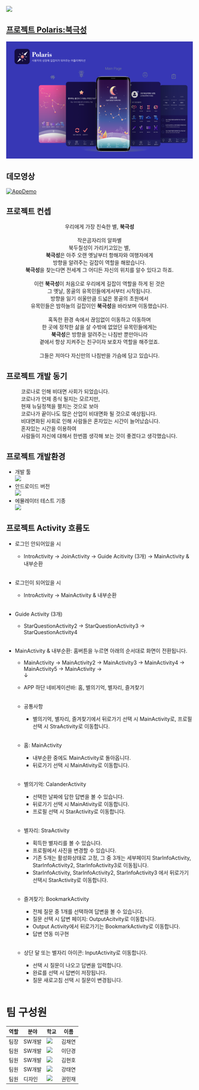 <img src="https://swhackathon.com//image/main.png"></img>
## <a href="https://swhackathon.com/Team/Info/41">프로젝트 <strong>Polaris</strong>:북극성</a>

![preview](./image/preview.png)

## 데모영상
[![AppDemo](https://img.youtube.com/vi/f-8SmoucINY/maxresdefault.jpg)](https://youtu.be/f-8SmoucINY)

## 프로젝트 컨셉
<p align="center">
  우리에게 가장 친숙한 별, <strong>북극성</strong><br>
<br>
작은곰자리의 알파별<br>
북두칠성이 가리키고있는 별,<br>
  <strong>북극성</strong>은 아주 오랜 옛날부터 항해자와 여행자에게 <br>
방향을 알려주는 길잡이 역할을 해왔습니다.<br>
  <strong>북극성</strong>을 찾는다면 전세계 그 어디든 자신의 위치를 알수 있다고 하죠.<br>
<br>
  이런 <strong>북극성</strong>이 처음으로 우리에게 길잡이 역할을 하게 된 것은<br>
그 옛날, 몽골의 유목민들에게서부터 시작됩니다.<br>
방향을 잃기 쉬울만큼 드넓은 몽골의 초원에서<br>
  유목민들은 밤하늘의 길잡이인 <strong>북극성</strong>을 바라보며 이동했습니다.<br>
<br>
혹독한 환경 속에서 끊임없이 이동하고 이동하며<br>
한 곳에 정착한 삶을 살 수밖에 없었던 유목민들에게는<br>
  <strong>북극성</strong>은 방향을 알려주는 나침반 뿐만아니라<br>
곁에서 항상 지켜주는 친구이자 보호자 역할을 해주었죠.<br>
<br>
그들은 저마다 자신만의 나침반을 가슴에 담고 있습니다.<br>
</p>



## 프로젝트 개발 동기
<dl>
  <dd>
  코로나로 인해 비대면 사회가 되었습니다.<br>
  코로나가 언제 종식 될지는 모르지만, <br>
  현재 뉴딜정책을 펼치는 것으로 보아 <br>
  코로나가 끝이나도 많은 산업이 비대면화 될 것으로 예상됩니다.<br>
  비대면화된 사회로 인해 사람들은 혼자있는 시간이 늘어났습니다.<br>
  혼자있는 시간을 이용하여<br>
  사람들이 자신에 대해서 한번쯤 생각해 보는 것이 좋겠다고 생각했습니다.<br>
  </dd>
</dl>

## 프로젝트 개발환경
* 개발 툴<br>
  <a href="https://developer.android.com/studio"><img src=https://img.shields.io/badge/AndroidStudio-4.1.2-blue></img></a>
* 안드로이드 버전<br>
   <a href="https://github.com/chaejina/polystar"><img src=https://img.shields.io/badge/Android-8.1-green></img></a> 
* 에뮬레이터 테스트 기종<br>
   <a href="https://github.com/chaejina/polystar"><img src=https://img.shields.io/badge/Pixel%202%20API%2027-Run-sucess></img></a>

## 프로젝트 Activity 흐름도
  * 로그인 안되어있을 시<br>
    + IntroActivity ->  JoinActivity -> Guide Acitivity (3개) -> MainActivity & 내부순환<br><br>
  
  * 로그인이 되어있을 시<br>
    + IntroActivity ->  MainActivity & 내부순환<br><br>
  
  * Guide Activity (3개)<br>
    + StarQuestionActivity2 -> StarQuestionActivity3 -> StarQuestionActivity4<br><br>
  
  * MainActivity & 내부순환: 홈버튼을 누르면 아래의 순서대로 화면이 전환됩니다.<br>
    + MainActivity -> MainActivity2 -> MainActivity3 -> MainActivity4 -> MainActivity5 ->  MainActivity -><br>
            ↓<br>
    + APP 하단 네비게이션바: 홈, 별의기억, 별자리, 즐겨찾기<br><br>


     + 공통사항<br>
          - 별의기억, 별자리, 즐겨찾기에서 뒤로가기 선택 시 MainActivity로, 프로필 선택 시 StraActivity로 이동합니다.<br><br>
        
     + 홈: MainActivity  <br>
          - 내부순환 중에도 MainActivity로 돌아옵니다.<br>
          - 뒤로가기 선택 시 MainAtivity로 이동합니다.<br><br>
           
     + 별의기억: CalanderActivity </img><br>
          - 선택한 날짜에 답한 답변을 볼 수 있습니다.<br>
          - 뒤로가기 선택 시 MainAtivity로 이동합니다.<br>
          - 프로필 선택 시 StarActivity로 이동합니다.<br><br>
                
     + 별자리: StraActivity </img><br>
          - 획득한 별자리를 볼 수 있습니다.<br>
          - 프로필에서 사진을 변경할 수 있습니다.<br>
          - 기존 5개는 활성화상태로 고정, 그 중 3개는 세부페이지 StarInfoActivity, StarInfoActivity2, StarInfoActivity3로 이동됩니다.<br>
          - StarInfoActivity, StarInfoActivity2, StarInfoActivity3 에서 뒤로가기 선택시  StarActivity로 이동합니다.<br><br>
                                       
     + 즐겨찾기: BookmarkActivity <br>
          - 전체 질문 중 1개를 선택하여 답변을 볼 수 있습니다.<br>
          - 질문 선택 시 답변 페이지: OutputAcitvity로 이동합니다.<br>
          - Output Activity에서 뒤로가기는 BookmarkActivity로 이동합니다.<br>
          - 답변 연동 미구현<br><br>
                
     + 상단 달 또는 별자리 아이콘: InputActivity로 이동합니다.<br>
          - 선택 시 질문이 나오고 답변을 입력합니다.<br>
          - 완료를 선택 시 답변이 저장됩니다.<br>
          - 질문 새로고침 선택 시 질문이 변경됩니다.<br><br>
                
# 팀 구성원
  |역할|분야|학교|이름|
  |---|---|---|---|
  |팀장|SW개발|<a href = "http://sw.anu.ac.kr/"><img src="https://swhackathon.com/image/university_24.png"></a>|김채연|
  |팀원|SW개발|<a href = "http://sw.cu.ac.kr/"><img src="https://swhackathon.com/image/university_10.png"></a>|이단경|
  |팀원|SW개발|<a href = "http://tusw.tu.ac.kr"><img src="https://swhackathon.com/image/university_12.png"></a>|김현호|
  |팀원|SW개발|<a href = "http://computer.hanyang.ac.kr/"><img src="https://swhackathon.com/image/university_39.png"></a>|강태연|
  |팀원|디자인|<a href = "https://aisw.dongseo.ac.kr/main/main.html"><img src="https://swhackathon.com/image/university_13.png"></a>|권민재|
